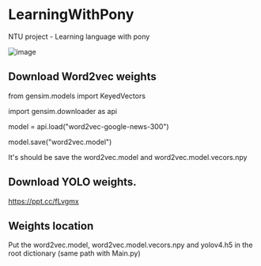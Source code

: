 # LearningWithPony
NTU project - Learning language with pony


![image](https://github.com/weisting-kw/FluidDynamic-RollingPiston-Simulation/blob/master/mach.png)

## Download Word2vec weights

from gensim.models import KeyedVectors

import gensim.downloader as api

model = api.load("word2vec-google-news-300")

model.save("word2vec.model")

It's should be save the word2vec.model and word2vec.model.vecors.npy

## Download YOLO weights.

https://ppt.cc/fLvgmx


## Weights location

Put the word2vec.model, word2vec.model.vecors.npy and yolov4.h5 in the root dictionary (same path with Main.py)




